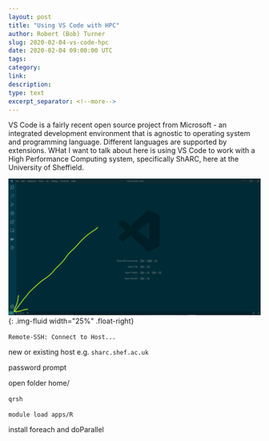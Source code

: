 ```yaml
---
layout: post
title: "Using VS Code with HPC"
author: Robert (Bob) Turner
slug: 2020-02-04-vs-code-hpc
date: 2020-02-04 09:00:00 UTC
tags:
category:
link:
description:
type: text
excerpt_separator: <!--more-->
---
```


VS Code is a fairly recent open source project from Microsoft - an integrated development environment that is agnostic to operating system and programming language. Different languages are supported by extensions. WHat I want to talk about here is using VS Code to work with a High Performance Computing system, specifically ShARC, here at the University of Sheffield.

<!--more-->


![](/assets/images/vs-code-blog/vs-code-server-connect.png){: .img-fluid width="25%" .float-right}

`Remote-SSH: Connect to Host...`

new or existing host e.g. `sharc.shef.ac.uk`

password prompt

open folder home/<username>

`qrsh`

`module load apps/R`

install foreach and doParallel
